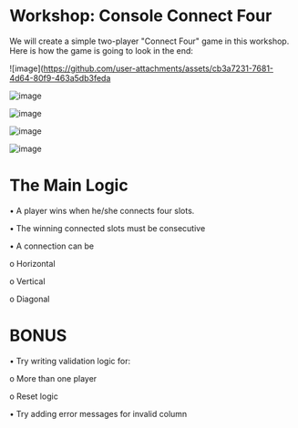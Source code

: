 # Workshop: Console Connect Four

We will create a simple two-player "Connect Four" game in this workshop. Here is how the game is going to look in the end:

![image](https://github.com/user-attachments/assets/cb3a7231-7681-4d64-80f9-463a5db3feda

![image](https://github.com/user-attachments/assets/cd40ba50-98e3-4150-86b7-efd71470bad3)

![image](https://github.com/user-attachments/assets/2a5680d5-9b4c-4fb9-a79a-767a3dafaafe)

![image](https://github.com/user-attachments/assets/6618408e-379d-4732-952a-d6c9a06d83cf)

![image](https://github.com/user-attachments/assets/36964a2b-1d05-4f45-8dea-fe55e0426676)

 # The Main Logic
 
•	A player wins when he/she connects four slots.

•	The winning connected slots must be consecutive

•	A connection can be

o	Horizontal

o	Vertical

o	Diagonal

# BONUS

•	Try writing validation logic for:

o	More than one player

o	Reset logic

•	Try adding error messages for invalid column
